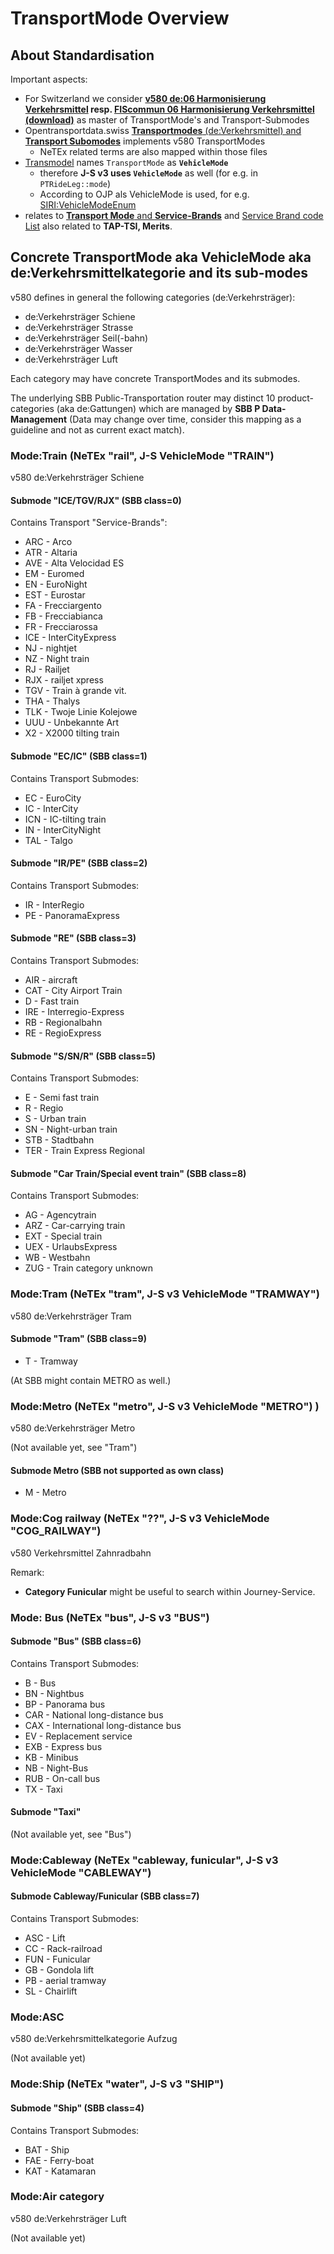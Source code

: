 # TransportMode Overview

## About Standardisation
Important aspects:
* For Switzerland we consider **[v580 de:06 Harmonisierung Verkehrsmittel](https://www.allianceswisspass.ch/de/tarife-vorschriften/uebersicht/V580/Produkte-der-V580-FIScommun-1) resp.  [FIScommun 06 Harmonisierung Verkehrsmittel (download)](https://www.allianceswisspass.ch/de/asp/Downloadsindex.php?section=downloads&download=14462)** as master of TransportMode's and Transport-Submodes
* Opentransportdata.swiss [**Transportmodes** (de:Verkehrsmittel) and **Transport Subomodes**](https://data.opentransportdata.swiss/de/dataset/vm-liste) implements v580 TransportModes 
    * NeTEx related terms are also mapped within those files 
* [Transmodel](https://www.transmodel-cen.eu/) names `TransportMode` as **`VehicleMode`**
    * therefore **J-S v3 uses `VehicleMode`** as well (for e.g. in `PTRideLeg::mode`)
    * According to OJP als VehicleMode is used, for e.g. [SIRI:VehicleModeEnum](https://jmaerki.github.io/OJP/generated/OJP.html#ModeGroup)
* relates to [**Transport Mode** and **Service-Brands**](https://unioninternationalcheminsdefer.github.io/OSDM/spec/catalog-of-code-lists/) and [Service Brand code List](https://uic.org/passenger/passenger-services-group/article/service-brand-code-list) also related to **TAP-TSI, Merits**.

## Concrete TransportMode aka VehicleMode aka de:Verkehrsmittelkategorie and its sub-modes

v580 defines in general the following categories (de:Verkehrsträger):
* de:Verkehrsträger Schiene
* de:Verkehrsträger Strasse
* de:Verkehrsträger Seil(-bahn)
* de:Verkehrsträger Wasser
* de:Verkehrsträger Luft

Each category may have concrete TransportModes and its submodes.

The underlying SBB Public-Transportation router may distinct 10 product-categories (aka de:Gattungen) which are managed by **SBB P Data-Management** (Data may change over time, consider this mapping as a guideline and not as current exact match).


### Mode:Train (NeTEx "rail", J-S VehicleMode "TRAIN")
v580 de:Verkehrsträger Schiene

#### Submode "ICE/TGV/RJX" (SBB class=0)
Contains Transport "Service-Brands":
* ARC - Arco
* ATR - Altaria
* AVE - Alta Velocidad ES
* EM - Euromed
* EN - EuroNight
* EST - Eurostar
* FA - Frecciargento
* FB - Frecciabianca
* FR - Frecciarossa
* ICE - InterCityExpress
* NJ - nightjet
* NZ - Night train
* RJ - Railjet
* RJX - railjet xpress
* TGV - Train à grande vit.
* THA - Thalys
* TLK - Twoje Linie Kolejowe
* UUU - Unbekannte Art
* X2 - X2000 tilting train

#### Submode "EC/IC" (SBB class=1)
Contains Transport Submodes:
* EC - EuroCity
* IC - InterCity
* ICN - IC-tilting train
* IN - InterCityNight
* TAL - Talgo

#### Submode "IR/PE" (SBB class=2)
Contains Transport Submodes:
* IR - InterRegio
* PE - PanoramaExpress

#### Submode "RE" (SBB class=3)
Contains Transport Submodes:
* AIR - aircraft
* CAT - City Airport Train
* D - Fast train
* IRE - Interregio-Express
* RB - Regionalbahn
* RE - RegioExpress

#### Submode "S/SN/R" (SBB class=5)
Contains Transport Submodes:
* E - Semi fast train
* R - Regio
* S - Urban train
* SN - Night-urban train
* STB - Stadtbahn
* TER - Train Express Regional

#### Submode "Car Train/Special event train" (SBB class=8)
Contains Transport Submodes:
* AG - Agencytrain
* ARZ - Car-carrying train
* EXT - Special train
* UEX - UrlaubsExpress
* WB - Westbahn
* ZUG - Train category unknown

### Mode:Tram (NeTEx "tram", J-S v3 VehicleMode "TRAMWAY") 
v580 de:Verkehrsträger Tram

#### Submode "Tram" (SBB class=9)
* T - Tramway

(At SBB might contain METRO as well.)

### Mode:Metro (NeTEx "metro", J-S v3 VehicleMode "METRO") )
v580 de:Verkehrsträger Metro

(Not available yet, see "Tram")

#### Submode Metro (SBB not supported as own class)
* M - Metro
	
### Mode:Cog railway (NeTEx "??", J-S v3 VehicleMode "COG_RAILWAY")
v580 Verkehrsmittel Zahnradbahn

Remark:
* **Category Funicular** might be useful to search within Journey-Service.

### Mode: Bus (NeTEx "bus", J-S v3 "BUS")

#### Submode "Bus" (SBB class=6)
Contains Transport Submodes:
* B - Bus
* BN - Nightbus
* BP - Panorama bus
* CAR - National long-distance bus
* CAX - International long-distance bus
* EV - Replacement service
* EXB - Express bus
* KB - Minibus
* NB - Night-Bus
* RUB - On-call bus
* TX - Taxi

#### Submode "Taxi"
(Not available yet, see "Bus")

### Mode:Cableway (NeTEx "cableway, funicular", J-S v3 VehicleMode "CABLEWAY")

#### Submode Cableway/Funicular (SBB class=7)
Contains Transport Submodes:
* ASC - Lift
* CC - Rack-railroad
* FUN - Funicular
* GB - Gondola lift
* PB - aerial tramway
* SL - Chairlift

### Mode:ASC
v580 de:Verkehrsmittelkategorie Aufzug

(Not available yet)

### Mode:Ship (NeTEx "water", J-S v3 "SHIP")

#### Submode "Ship" (SBB class=4)
Contains Transport Submodes:
* BAT - Ship
* FAE - Ferry-boat
* KAT - Katamaran

### Mode:Air category
v580 de:Verkehrsträger Luft

(Not available yet)
